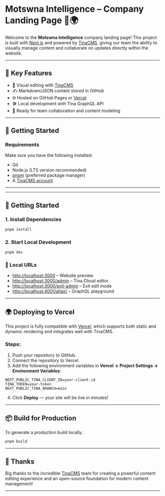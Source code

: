 # Motswna Intelligence – Company Landing Page 🧠🌍

Welcome to the **Motswna Intelligence** company landing page! This project is built with [Next.js](https://nextjs.org/) and powered by [TinaCMS](https://app.tina.io), giving our team the ability to visually manage content and collaborate on updates directly within the website.


---

## 🌟 Key Features

- 🔧 Visual editing with [TinaCMS](https://app.tina.io)
- ✍️ Markdown/JSON content stored in GitHub
- 🌐 Hosted on GitHub Pages or [Vercel](https://vercel.com)
- 🛠 Local development with Tina GraphQL API
- 👥 Ready for team collaboration and content modeling

---

## 🚀 Getting Started

### Requirements

Make sure you have the following installed:

- Git
- Node.js (LTS version recommended)
- [pnpm](https://pnpm.io) (preferred package manager)
- A [TinaCMS account](https://app.tina.io)

---


---

## 🚀 Getting Started

### 1. Install Dependencies

```bash
pnpm install
```

### 2. Start Local Development

```bash
pnpm dev
```

### 🔗 Local URLs

* [http://localhost:3000](http://localhost:3000) – Website preview
* [http://localhost:3000/admin](http://localhost:3000/admin) – Tina Cloud editor
* [http://localhost:3000/exit-admin](http://localhost:3000/exit-admin) – Exit edit mode
* [http://localhost:4001/altair/](http://localhost:4001/altair/) – GraphQL playground

---

## 🌍 Deploying to Vercel

This project is fully compatible with [Vercel](https://vercel.com), which supports both static and dynamic rendering and integrates well with TinaCMS.

### Steps:

1. Push your repository to GitHub.
2. Connect the repository to Vercel.
3. Add the following environment variables in **Vercel → Project Settings → Environment Variables**:

```env
NEXT_PUBLIC_TINA_CLIENT_ID=your-client-id
TINA_TOKEN=your-token
NEXT_PUBLIC_TINA_BRANCH=main
```

4. Click **Deploy** — your site will be live in minutes!

---

## 📦 Build for Production

To generate a production build locally:

```bash
pnpm build
```

---

## 🙏 Thanks

Big thanks to the incredible [TinaCMS](https://tina.io) team for creating a powerful content editing experience and an open-source foundation for modern content management!

---
